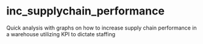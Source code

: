 # inc_supplychain_performance
Quick analysis with graphs on how to increase supply chain performance in a warehouse utilizing KPI to dictate staffing
